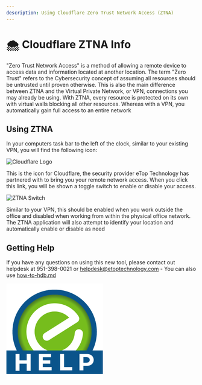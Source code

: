 ```yaml
---
description: Using Cloudflare Zero Trust Network Access (ZTNA)
---
```


# 🌨 Cloudflare ZTNA Info

"Zero Trust Network Access" is a method of allowing a remote device to access data and information located at another location. The term "Zero Trust" refers to the Cybersecurity concept of assuming all resources should be untrusted until proven otherwise. This is also the main difference between ZTNA and the Virtual Private Network, or VPN, connections you may already be using. With ZTNA, every resource is protected on its own with virtual walls blocking all other resources. Whereas with a VPN, you automatically gain full access to an entire network

## Using ZTNA

In your computers task bar to the left of the clock, similar to your existing VPN, you will find the following icon:&#x20;

![Cloudflare Logo](https://cdn.changelog.com/uploads/icons/news\_sources/nG/icon\_small.png)

This is the icon for Cloudflare, the security provider eTop Technology has partnered with to bring you your remote network access. When you click this link, you will be shown a toggle switch to enable or disable your access.&#x20;

![ZTNA Switch](https://etopassetstore.blob.core.windows.net/publicassets/DocPics/tzclFBAKs2.png)

Similar to your VPN, this should be enabled when you work outside the office and disabled when working from within the physical office network. The ZTNA application will also attempt to identify your location and automatically enable or disable as need

## Getting Help

If you have any questions on using this new tool, please contact out helpdesk at 951-398-0021 or [helpdesk@etoptechnology.com](mailto:helpdesk@etoptechnology.com) - You can also use [how-to-hdb.md](../welcome-to-working-with-etop/helpdesk-buttons/how-to-hdb.md "mention")

&#x20;![](<../../../.gitbook/assets/image (2) (2).png>)&#x20;

